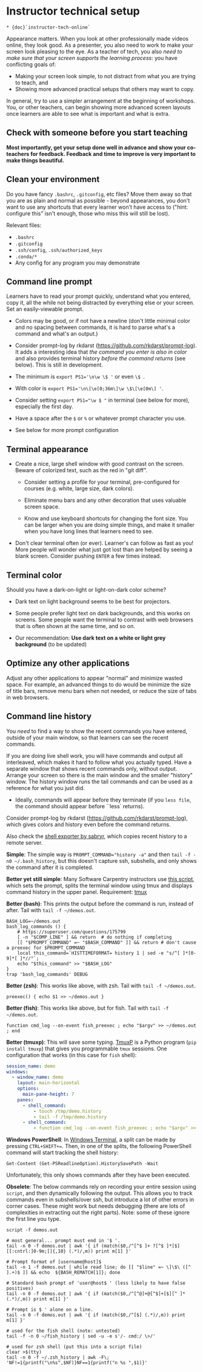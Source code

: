 # Instructor technical setup

```{seealso}
* {doc}`instructor-tech-online`
```

Appearance matters.  When you look at other professionally made videos
online, they look good.  As a presenter, you also need to work to make
your screen look pleasing to the eye.  As a teacher of tech, you also
*need to make sure that your screen supports the learning process*:
you have conflicting goals of:

* Making your screen look simple, to not distract from what you are
  trying to teach, and
* Showing more advanced practical setups that others may want to copy.

In general, try to use a simpler arrangement at the beginning of
workshops.  You, or other teachers, can begin showing more advanced
screen layouts once learners are able to see what is important and
what is extra.



## Check with someone before you start teaching

**Most importantly, get your setup done well in advance and show your
co-teachers for feedback.  Feedback and time to improve is very
important to make things beautiful.**



## Clean your environment

Do you have fancy ``.bashrc``, ``.gitconfig``, etc files?  Move them
away so that you are as plain and normal as possible - beyond
appearances, you don't want to use any shortcuts that every learner
won't have access to ("hint: configure this" isn't enough, those who
miss this will still be lost).

Relevant files:

* ``.bashrc``
* ``.gitconfig``
* ``.ssh/config``, ``.ssh/authorized_keys``
* ``.conda/*``
* Any config for any program you may demonstrate


## Command line prompt

Learners have to read your prompt quickly, understand what you
entered, copy it, all the while not being distracted by everything
else or your screen.  Set an easily-viewable prompt.

- Colors may be good, or if not have a newline (don't little minimal
  color and no spacing between commands, it is hard to parse what's a
  command and what's an output.)

- Consider prompt-log by rkdarst
  (<https://github.com/rkdarst/prompt-log>).  It adds a interesting idea
  that *the command you enter is also in color* and also provides
  terminal history *before the command returns* (see below).  This is
  still in development.

- The minimum is `export PS1='\n\w \$ '` or even `\$ `.

- With color is `export PS1='\n\[\e[0;36m\]\w \$\[\e[0m\] '`.

- Consider setting `export PS1="\w $ "` in terminal (see below for
  more), especially the first day.

- Have a space after the `$` or `%` or whatever prompt character you
  use.

- See below for more prompt configuration


## Terminal appearance

- Create a nice, large shell window with good contrast on the screen.
  Beware of colorized text, such as the red in "git diff".

  - Consider setting a profile for your terminal, pre-configured for
    courses (e.g. white, large size, dark colors).

  - Eliminate menu bars and any other decoration that uses valuable
    screen space.

  - Know and use keyboard shortcuts for changing the font size.  You
    can be larger when you are doing simple things, and make it
    smaller when you have long lines that learners need to see.

- Don't clear terminal often (or ever).  Learner's can follow as fast
  as you!  More people will wonder what just got lost than are helped
  by seeing a blank screen.  Consider pushing ``ENTER`` a few times
  instead.



## Terminal color

Should you have a dark-on-light or light-on-dark color scheme?

- Dark text on light background seems to be best for projectors.

- Some people prefer light text on dark backgrounds, and this works on
  screens.  Some people want the terminal to contrast with web
  browsers that is often shown at the same time, and so on.

- Our recommendation: **Use dark text on a white or light grey
  background** (to be updated)



## Optimize any other applications

Adjust any other applications to appear "normal" and minimize wasted
space.  For example, an advanced things to do would be minimize the
size of title bars, remove menu bars when not needed, or reduce the
size of tabs in web browsers.



## Command line history

You *need* to find a way to show the recent commands you have entered,
outside of your main window, so that learners can see the recent
commands.

If you are doing live shell work, you will have commands and output
all interleaved, which makes it hard to follow what you actually
typed.  Have a separate window that shows recent commands only,
without output.  Arrange your screen so there is the main window and
the smaller "history" window.  The history window runs the tail
commands and can be used as a reference for what you just did.

- Ideally, commands will appear before they terminate (if you ``less
  file``, the command should appear before ``less` returns).

Consider prompt-log by rkdarst
(<https://github.com/rkdarst/prompt-log>), which gives colors and
history even before the command returns.

Also check the [shell exporter by
sabryr](https://github.com/Sabryr/Teaching-aids), which copies recent
history to a remote server.

**Simple**: The simple way is `PROMPT_COMMAND="history -a"` and then
`tail -f -n0 ~/.bash_history`, but this doesn't capture ssh,
subshells, and only shows the command after it is completed.

**Better yet still simple**: Many Software Carpentry instructors use
[this script](https://github.com/rgaiacs/swc-shell-split-window),
which sets the prompt, splits the terminal window using tmux and displays command history
in the upper panel. Requirement: [tmux](https://github.com/tmux/tmux/wiki)

**Better (bash)**: This prints the output before the command is run,
instead of after.  Tail with `tail -f ~/demos.out`.

```
BASH_LOG=~/demos.out
bash_log_commands () {
    # https://superuser.com/questions/175799
    [ -n "$COMP_LINE" ] && return  # do nothing if completing
    [[ "$PROMPT_COMMAND" =~ "$BASH_COMMAND" ]] && return # don't cause a preexec for $PROMPT_COMMAND
    local this_command=`HISTTIMEFORMAT= history 1 | sed -e "s/^[ ]*[0-9]*[ ]*//"`;
    echo "$this_command" >> "$BASH_LOG"
}
trap 'bash_log_commands' DEBUG
```

**Better (zsh)**: This works like above, with zsh.  Tail with `tail -f
~/demos.out`.

```
preexec() { echo $1 >> ~/demos.out }
```

**Better (fish)**: This works like above, but for fish.  Tail with
`tail -f ~/demos.out`.

```
function cmd_log --on-event fish_preexec ; echo "$argv" >> ~/demos.out  ; end
```

**Better (tmuxp)**: This will save some typing. [TmuxP](https://tmuxp.git-pull.com/) is a Python program (`pip install tmuxp`) that gives you programmable `tmux` sessions. One configuration that works (in this case for `fish` shell):

```yaml
session_name: demo
windows:
  - window_name: demo
    layout: main-horizontal
    options:
      main-pane-height: 7
    panes:
      - shell_command:
          - touch /tmp/demo.history
          - tail -f /tmp/demo.history
      - shell_command:
          - function cmd_log --on-event fish_preexec ; echo "$argv" >> /tmp/demo.history  ; end
```

**Windows PowerShell**: In [Windows Terminal](https://docs.microsoft.com/en-us/windows/terminal/),
a split can be made by pressing `CTRL+SHIFT+=`. Then, in one of the splits, the following
PowerShell command will start tracking the shell history:
```
Get-Content (Get-PSReadlineOption).HistorySavePath -Wait
```
Unfortunately, this only shows commands after they have been executed.

**Obselete**: The below commands rely on recording your entire session
using `script`, and then dynamically following the output.  This
allows you to track commands even in subshells/over ssh, but introduce
a lot of other errors in corner cases.  These might work but needs
debugging (there are lots of complexities in extracting out the right
parts).  Note: some of these ignore the first line you type.

```
script -f demos.out

# most general... prompt must end in '$ '.
tail -n 0 -f demos.out | awk '{ if (match($0,/^[^$ ]+ ?[^$ ]*[$][[:cntrl:]0-9m;[]{,10} (.*)/,m)) print m[1] }'

# Prompt format of [username@host]$
tail -n 1 -f demos.out | while read line; do [[ "$line" =~ \]\$\ ([^ ].+)$ ]] && echo  ${BASH_REMATCH[1]}; done

# Standard bash prompt of 'user@host$ ' (less likely to have false positives)
tail -n 0 -f demos.out | awk '{ if (match($0,/^[^@]+@[^$]+[$][^ ]* (.*)/,m)) print m[1] }'

# Prompt is $ ' alone on a line.
tail -n 0 -f demos.out | awk '{ if (match($0,/^[$] (.*)/,m)) print m[1] }'
```

```
# used for the fish shell (note: untested)
tail -f -n 0 ~/fish_history | sed -u -e s'/- cmd:/ \>/'

# used for zsh shell (put this into a script file)
clear >$(tty)
tail -n 0 -f ~/.zsh_history | awk -F\; 'NF!=1{printf("\n%s",$NF)}NF==1{printf("n %s ",$1)}'
```
